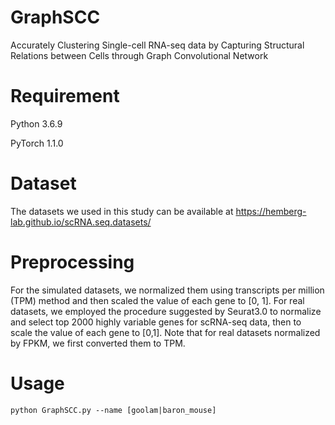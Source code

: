 # GraphSCC
Accurately Clustering Single-cell RNA-seq data by Capturing
Structural Relations between Cells through Graph Convolutional
Network


# Requirement
Python 3.6.9

PyTorch 1.1.0


# Dataset
The datasets we used in this study can be available at
https://hemberg-lab.github.io/scRNA.seq.datasets/


# Preprocessing 
 For the simulated datasets, we normalized
them using transcripts per million (TPM) method and then
scaled the value of each gene to [0, 1]. For real datasets, we
employed the procedure suggested by Seurat3.0 to normalize
and select top 2000 highly variable genes for scRNA-seq data,
then to scale the value of each gene to [0,1]. Note that for real
datasets normalized by FPKM, we first converted them to TPM.

# Usage
```
python GraphSCC.py --name [goolam|baron_mouse]
```

